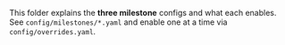 This folder explains the **three milestone** configs and what each enables.
See `config/milestones/*.yaml` and enable one at a time via `config/overrides.yaml`.

